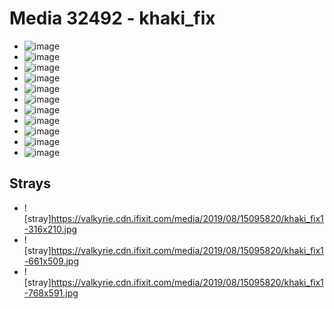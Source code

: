 # Media 32492 - khaki_fix

- ![image](https://valkyrie.cdn.ifixit.com/media/2019/08/15095820/khaki_fix1-scaled.jpg)
- ![image](https://valkyrie.cdn.ifixit.com/media/2019/08/15095820/khaki_fix1-150x150.jpg)
- ![image](https://valkyrie.cdn.ifixit.com/media/2019/08/15095820/khaki_fix1-1536x1152.jpg)
- ![image](https://valkyrie.cdn.ifixit.com/media/2019/08/15095820/khaki_fix1-2048x1536.jpg)
- ![image](https://valkyrie.cdn.ifixit.com/media/2019/08/15095820/khaki_fix1-1200x900.jpg)
- ![image](https://valkyrie.cdn.ifixit.com/media/2019/08/15095820/khaki_fix1-300x200.jpg)
- ![image](https://valkyrie.cdn.ifixit.com/media/2019/08/15095820/khaki_fix1-600x400.jpg)
- ![image](https://valkyrie.cdn.ifixit.com/media/2019/08/15095820/khaki_fix1-1200x800.jpg)
- ![image](https://valkyrie.cdn.ifixit.com/media/2019/08/15095820/khaki_fix1-768x512.jpg)
- ![image](https://valkyrie.cdn.ifixit.com/media/2019/08/15095820/khaki_fix1-324x216.jpg)
- ![image](https://valkyrie.cdn.ifixit.com/media/2019/08/15095820/khaki_fix1-450x300.jpg)

## Strays
- ![stray]https://valkyrie.cdn.ifixit.com/media/2019/08/15095820/khaki_fix1-316x210.jpg
- ![stray]https://valkyrie.cdn.ifixit.com/media/2019/08/15095820/khaki_fix1-661x509.jpg
- ![stray]https://valkyrie.cdn.ifixit.com/media/2019/08/15095820/khaki_fix1-768x591.jpg